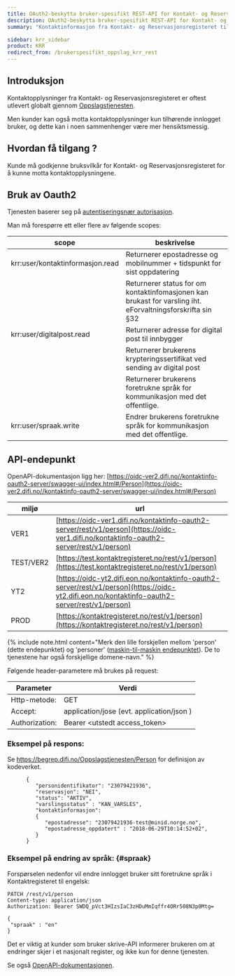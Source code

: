 ```yaml
---
title: OAuth2-beskytta bruker-spesifikt REST-API for Kontakt- og Reservasjonsregisteret
description: OAuth2-beskytta bruker-spesifikt REST-API for Kontakt- og Reservasjonsregisteret
summary: "Kontaktinformasjon fra Kontakt- og Reservasjonsregisteret tilhørende  innlogget bruker er tilgjengelig på et eget Oauth2-beskyttet REST-API."

sidebar: krr_sidebar
product: KRR
redirect_from: /brukerspesifikt_oppslag_krr_rest
---
```


## Introduksjon

Kontaktopplysninger fra Kontakt- og Reservasjonsregisteret er oftest utlevert globalt gjennom [Oppslagstjenesten]({{site.baseurl}}/docs/Kontaktregisteret/oppslagstjenesten_rest).

Men kunder kan også motta kontaktopplysninger kun tilhørende innlogget bruker, og dette kan i noen sammenhenger være mer hensiktsmessig.

## Hvordan få tilgang ?

Kunde må godkjenne bruksvilkår for Kontakt- og Reservasjonsregisteret for å kunne motta kontaktopplysningene.

## Bruk av Oauth2

Tjenesten baserer seg på [autentiseringsnær autorisasjon]({{site.baseurl}}/docs/idporten/oidc/oidc_auth_oauth2).


Man må forespørre ett eller flere av følgende scopes:


| scope | beskrivelse |
|-|-|
| krr:user/kontaktinformasjon.read | Returnerer epostadresse og mobilnummer + tidspunkt for sist oppdatering |
|  | Returnerer status for om kontaktinfomasjonen kan brukast for varsling iht. eForvaltningsforskrifta sin §32 |
| krr:user/digitalpost.read | Returnerer adresse for digital post til innbygger |
| | Returnerer brukerens krypteringssertifikat ved sending av digital post |
| | Returnerer brukerens foretrukne språk for kommunikasjon med det offentlige.  |   
| krr:user/spraak.write | Endrer brukerens foretrukne språk for kommunikasjon med det offentlige. |

## API-endepunkt

OpenAPI-dokumentasjon ligg her: [https://oidc-ver2.difi.no//kontaktinfo-oauth2-server/swagger-ui/index.html#/Person](https://oidc-ver2.difi.no//kontaktinfo-oauth2-server/swagger-ui/index.html#/Person)

|miljø|url|
|-|-|
|VER1|[https://oidc-ver1.difi.no/kontaktinfo-oauth2-server/rest/v1/person](https://oidc-ver1.difi.no/kontaktinfo-oauth2-server/rest/v1/person)|
|TEST/VER2|[https://test.kontaktregisteret.no/rest/v1/person](https://test.kontaktregisteret.no/rest/v1/person)|
|YT2|[https://oidc-yt2.difi.eon.no/kontaktinfo-oauth2-server/rest/v1/person](https://oidc-yt2.difi.eon.no/kontaktinfo-oauth2-server/rest/v1/person)|
|PROD|[https://kontaktregisteret.no/rest/v1/person](https://kontaktregisteret.no/rest/v1/person)|


{% include note.html content="Merk den lille forskjellen mellom 'person' (dette endepunktet) og 'personer' ([maskin-til-maskin endepunktet](oppslagstjenesten_rest.html)). De to tjenestene har også forskjellige domene-navn." %}


Følgende header-parametere må brukes på request:

| Parameter  | Verdi |
| --- | --- |
| Http-metode: | GET |
| Accept: | application/jose  (evt. application/json ) |
| Authorization: | Bearer \<utstedt access_token\> |

### Eksempel på respons:


Se https://begrep.difi.no/Oppslagstjenesten/Person for definisjon av kodeverket.


```
      {
         "personidentifikator": "23079421936",
         "reservasjon": "NEI",
         "status": "AKTIV",
		 "varslingsstatus" : "KAN_VARSLES",
         "kontaktinformasjon":
         {
            "epostadresse": "23079421936-test@minid.norge.no",
            "epostadresse_oppdatert" : "2018-06-29T10:14:52+02",
         }
      }
```

### Eksempel på endring av språk: {#spraak}

Forspørselen nedenfor vil endre innlogget bruker sitt foretrukne språk i Kontaktregisteret til engelsk:

```
PATCH /rest/v1/person
Content-type: application/json
Authorization: Bearer SWDQ_pVct3HIzsIaC3zHDuMmIqffr4ORr508N3p0Mtg=

{
 "spraak" : "en"
}
```

Det er viktig at kunder som bruker skrive-API informerer brukeren om at endringer skjer i et nasjonalt register, og ikke kun for denne tjenesten.

Se også [OpenAPI-dokumentasjonen](https://oidc.difi.no/kontaktinfo-oauth2-server/swagger-ui/index.html#/Person/patchUser).
